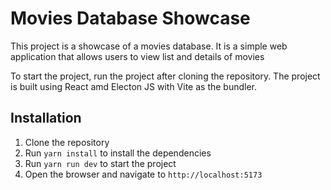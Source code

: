 # Movies Database Showcase

This project is a showcase of a movies database. It is a simple web application that allows users to view list and details of movies

To start the project, run the project after cloning the repository. The project is built using React amd Electon JS with Vite as the bundler.

## Installation

1. Clone the repository
2. Run `yarn install` to install the dependencies
3. Run `yarn run dev` to start the project
4. Open the browser and navigate to `http://localhost:5173`
